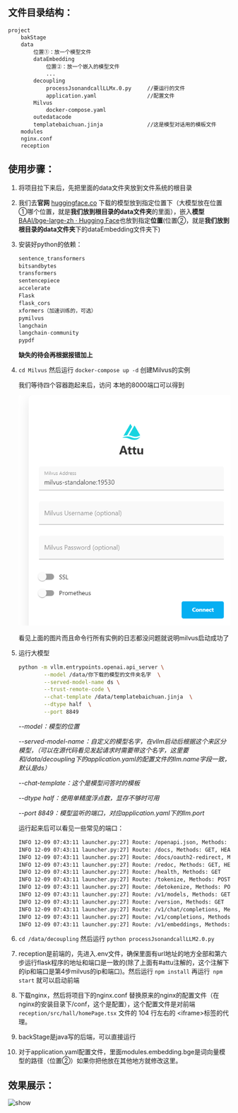 

## 文件目录结构：

```
project
	bakStage
	data
		位置①：放一个模型文件
		dataEmbedding
			位置②：放一个嵌入的模型文件
			...
		decoupling
			processJsonandcallLLMx.0.py 	//要运行的文件
			application.yaml  				//配置文件
		Milvus
			docker-compose.yaml
		outedatacode
		templatebaichuan.jinja 				//这是模型对话用的模板文件
	modules
	nginx.conf
	reception
```





## 使用步骤：

1. 将项目拉下来后，先把里面的data文件夹放到文件系统的根目录 

2. 我们去**官网** [huggingface.co](https://huggingface.co/baichuan-inc/Baichuan2-7B-Chat/tree/main) 下载的模型放到指定位置下（大模型放在位置①哪个位置，就是**我们放到根目录的data文件夹**的里面），嵌入**模型**[BAAI/bge-large-zh · Hugging Face](https://huggingface.co/BAAI/bge-large-zh)也放到指定**位置**(位置②，就是**我们放到根目录的data文件夹**下的dataEmbedding文件夹下)

3. 安装好python的依赖：

   ```python
   sentence_transformers
   bitsandbytes        
   transformers  
   sentencepiece  
   accelerate                 
   Flask               
   flask_cors    
   xformers（加速训练的，可选）   
   pymilvus   
   langchain   
   langchain-community   
   pypdf  
   ```

    **缺失的待会再根据报错加上**

4. `cd Milvus` 然后运行 `docker-compose up -d` 创建Milvus的实例

   我们等待四个容器跑起来后，访问 本地的8000端口可以得到

   ![向量数据启动效果](./assets/attu.png)

   看见上面的图片而且命令行所有实例的日志都没问题就说明milvus启动成功了

5. 运行大模型

   ```bash
   python -m vllm.entrypoints.openai.api_server \
           --model /data/你下载的模型的文件夹名字  \
           --served-model-name ds \
           --trust-remote-code \
           --chat-template /data/templatebaichuan.jinja  \
           --dtype half  \
           --port 8849
   ```

   *--model：模型的位置*

   *--served-model-name：自定义的模型名字，在vllm启动后根据这个来区分模型，（可以在源代码看见发起请求时需要带这个名字，这里要和/data/decoupling下的application.yaml的配置文件的llm.name字段一致，默认是ds）*

   *--chat-template：这个是模型问答时的模板*

   *--dtype half：使用单精度浮点数，显存不够时可用*

   *--port 8849：模型监听的端口，对应application.yaml下的llm.port*

   运行起来后可以看见一些常见的端口：

   ```bash
   INFO 12-09 07:43:11 launcher.py:27] Route: /openapi.json, Methods: GET, HEAD
   INFO 12-09 07:43:11 launcher.py:27] Route: /docs, Methods: GET, HEAD
   INFO 12-09 07:43:11 launcher.py:27] Route: /docs/oauth2-redirect, Methods: GET, HEAD
   INFO 12-09 07:43:11 launcher.py:27] Route: /redoc, Methods: GET, HEAD
   INFO 12-09 07:43:11 launcher.py:27] Route: /health, Methods: GET
   INFO 12-09 07:43:11 launcher.py:27] Route: /tokenize, Methods: POST
   INFO 12-09 07:43:11 launcher.py:27] Route: /detokenize, Methods: POST
   INFO 12-09 07:43:11 launcher.py:27] Route: /v1/models, Methods: GET
   INFO 12-09 07:43:11 launcher.py:27] Route: /version, Methods: GET
   INFO 12-09 07:43:11 launcher.py:27] Route: /v1/chat/completions, Methods: POST
   INFO 12-09 07:43:11 launcher.py:27] Route: /v1/completions, Methods: POST
   INFO 12-09 07:43:11 launcher.py:27] Route: /v1/embeddings, Methods: POST
   ```

6. `cd /data/decoupling` 然后运行 `python processJsonandcallLLM2.0.py `

7. reception是前端的，先进入.env文件，确保里面有url地址的地方全部和第六步运行flask程序的地址和端口是一致的(除了上面有#attu注解的，这个注解下的ip和端口是第4步milvus的ip和端口)。然后运行 `npm install` 再运行` npm start` 就可以启动前端

8. 下载nginx，然后将项目下的nginx.conf 替换原来的nginx的配置文件（在nginx的安装目录下/conf，这个是配置），这个配置文件是对前端`reception/src/hall/homePage.tsx` 文件的 104 行左右的  \<iframe>标签的代理。

9. backStage是java写的后端，可以直接运行

10. 对于application.yaml配置文件，里面modules.embedding.bge是词向量模型的路径（位置②）如果你把他放在其他地方就修改这里。



## 效果展示：



![show](./assets/show2.gif)
